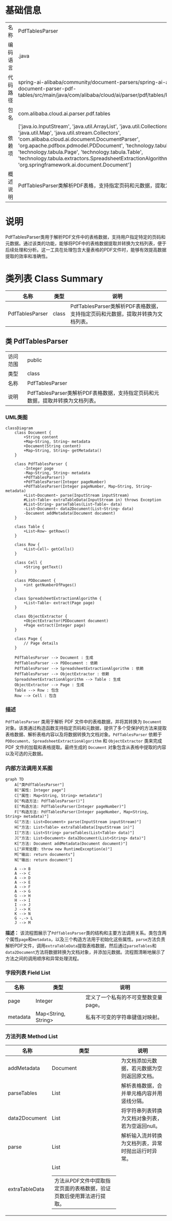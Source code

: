 # 基础信息

|      |      |
|------|------|
| 名称 | PdfTablesParser |
| 编码语言 | .java |
| 代码路径 | spring-ai-alibaba/community/document-parsers/spring-ai-alibaba-starter-document-parser-pdf-tables/src/main/java/com/alibaba/cloud/ai/parser/pdf/tables/PdfTablesParser.java |
| 包名 | com.alibaba.cloud.ai.parser.pdf.tables |
| 依赖项 | ['java.io.InputStream', 'java.util.ArrayList', 'java.util.Collections', 'java.util.List', 'java.util.Map', 'java.util.stream.Collectors', 'com.alibaba.cloud.ai.document.DocumentParser', 'org.apache.pdfbox.pdmodel.PDDocument', 'technology.tabula.ObjectExtractor', 'technology.tabula.Page', 'technology.tabula.Table', 'technology.tabula.extractors.SpreadsheetExtractionAlgorithm', 'org.springframework.ai.document.Document'] |
| 概述说明 | PdfTablesParser类解析PDF表格，支持指定页码和元数据，提取为文档列表。 |

# 说明

PdfTablesParser类用于解析PDF文件中的表格数据，支持用户指定特定的页码和元数据。通过该类的功能，能够将PDF中的表格数据提取并转换为文档列表，便于后续处理和分析。这一工具在处理包含大量表格的PDF文件时，能够有效提高数据提取的效率和准确性。

# 类列表 Class Summary

| 名称   | 类型  | 说明 |
|-------|------|-------------|
| PdfTablesParser | class | PdfTablesParser类解析PDF表格数据，支持指定页码和元数据，提取并转换为文档列表。 |



## 类 PdfTablesParser

|      |      |
|------|------|
| 访问范围 | public |
| 类型 | class |
| 名称 | PdfTablesParser |
| 说明 | PdfTablesParser类解析PDF表格数据，支持指定页码和元数据，提取并转换为文档列表。 |


### UML类图

```mermaid
classDiagram
    class Document {
        +String content
        +Map~String, String~ metadata
        +Document(String content)
        +Map~String, String~ getMetadata()
    }

    class PdfTablesParser {
        -Integer page
        -Map~String, String~ metadata
        +PdfTablesParser()
        +PdfTablesParser(Integer pageNumber)
        +PdfTablesParser(Integer pageNumber, Map~String, String~ metadata)
        +List~Document~ parse(InputStream inputStream)
        #List~Table~ extraTableData(InputStream in) throws Exception
        #List~String~ parseTables(List~Table~ data)
        -List~Document~ data2Document(List~String~ data)
        -Document addMetadata(Document document)
    }

    class Table {
        +List~Row~ getRows()
    }

    class Row {
        +List~Cell~ getCells()
    }

    class Cell {
        +String getText()
    }

    class PDDocument {
        +int getNumberOfPages()
    }

    class SpreadsheetExtractionAlgorithm {
        +List~Table~ extract(Page page)
    }

    class ObjectExtractor {
        +ObjectExtractor(PDDocument document)
        +Page extract(Integer page)
    }

    class Page {
        // Page details
    }

    PdfTablesParser --> Document : 生成
    PdfTablesParser --> PDDocument : 依赖
    PdfTablesParser --> SpreadsheetExtractionAlgorithm : 依赖
    PdfTablesParser --> ObjectExtractor : 依赖
    SpreadsheetExtractionAlgorithm --> Table : 生成
    ObjectExtractor --> Page : 生成
    Table --> Row : 包含
    Row --> Cell : 包含
```

### 描述
`PdfTablesParser` 类用于解析 PDF 文件中的表格数据，并将其转换为 `Document` 对象。该类通过构造函数支持指定页码和元数据，提供了多个受保护的方法来提取表格数据、解析表格内容以及将数据转换为文档对象。`PdfTablesParser` 依赖于 `PDDocument`、`SpreadsheetExtractionAlgorithm` 和 `ObjectExtractor` 类来完成 PDF 文件的加载和表格提取。最终生成的 `Document` 对象包含从表格中提取的内容以及可选的元数据。


### 内部方法调用关系图

```mermaid
graph TD
    A["类PdfTablesParser"]
    B["属性: Integer page"]
    C["属性: Map<String, String> metadata"]
    D["构造方法: PdfTablesParser()"]
    E["构造方法: PdfTablesParser(Integer pageNumber)"]
    F["构造方法: PdfTablesParser(Integer pageNumber, Map<String, String> metadata)"]
    G["方法: List<Document> parse(InputStream inputStream)"]
    H["方法: List<Table> extraTableData(InputStream in)"]
    I["方法: List<String> parseTables(List<Table> data)"]
    J["方法: List<Document> data2Document(List<String> data)"]
    K["方法: Document addMetadata(Document document)"]
    L["异常处理: throw new RuntimeException(e)"]
    M["输出: return documents"]
    N["输出: return document"]

    A --> B
    A --> C
    A --> D
    A --> E
    A --> F
    A --> G
    G --> H
    H --> I
    I --> J
    J --> K
    K --> N
    G -.-> L
    J --> M
```

**描述：**
该流程图展示了`PdfTablesParser`类的结构和主要方法调用关系。类包含两个属性`page`和`metadata`，以及三个构造方法用于初始化这些属性。`parse`方法负责解析PDF文件，调用`extraTableData`提取表格数据，然后通过`parseTables`和`data2Document`方法将数据转换为文档对象，并添加元数据。流程图清晰地展示了方法之间的调用顺序和异常处理流程。

### 字段列表 Field List

| 名称  | 类型  | 说明 |
|-------|-------|------|
| page | Integer | 定义了一个私有的不可变整数变量page。 |
| metadata | Map<String, String> | 私有不可变的字符串键值对映射。 |

### 方法列表 Method List

| 名称  | 类型  | 说明 |
|-------|-------|------|
| addMetadata | Document | 为文档添加元数据，若元数据为空则返回原文档。 |
| parseTables | List<String> | 解析表格数据，合并单元格内容并用竖线分隔。 |
| data2Document | List<Document> | 将字符串列表转换为文档对象列表，若为空返回null。 |
| parse | List<Document> | 解析输入流并转换为文档列表，异常时抛出运行时异常。 |
| extraTableData | List<Table> | 方法从PDF文件中提取指定页面的表格数据，验证页数后使用算法进行提取。 |




